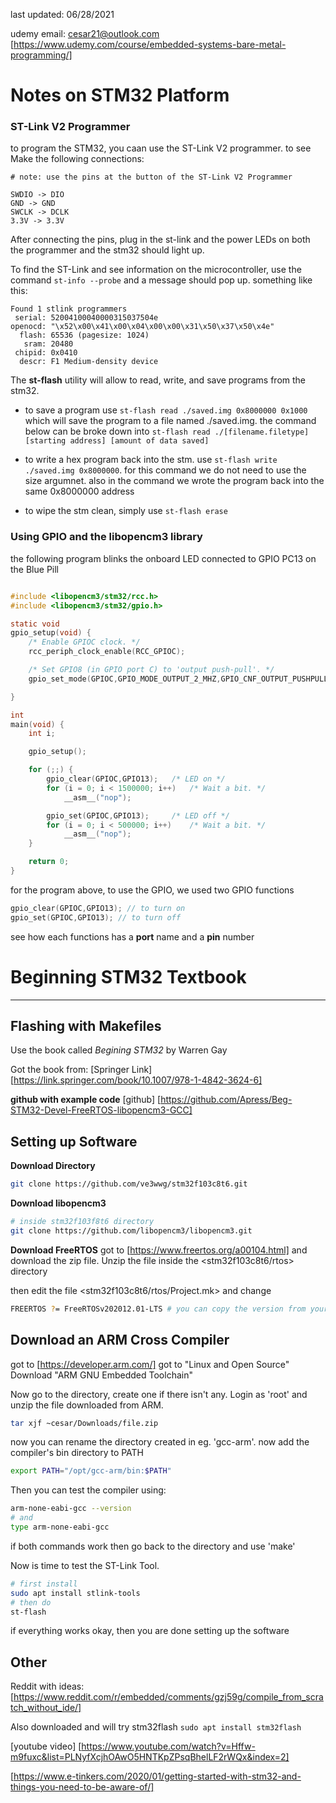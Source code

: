 last updated: 06/28/2021

udemy email: cesar21@outlook.com
[https://www.udemy.com/course/embedded-systems-bare-metal-programming/]

Notes on STM32 Platform
============================================ 
### ST-Link V2 Programmer
to program the STM32, you caan use the ST-Link V2 programmer. to see 
Make the following connections: 
```
# note: use the pins at the button of the ST-Link V2 Programmer

SWDIO -> DIO
GND -> GND
SWCLK -> DCLK
3.3V -> 3.3V
```
After connecting the pins, plug in the st-link and the power LEDs on both the programmer and the stm32 should light up.  

To find the ST-Link and see information on the microcontroller, use the command `st-info --probe` and a message should pop up. something like this:
```
Found 1 stlink programmers
 serial: 52004100040000315037504e
openocd: "\x52\x00\x41\x00\x04\x00\x00\x31\x50\x37\x50\x4e"
  flash: 65536 (pagesize: 1024)
   sram: 20480
 chipid: 0x0410
  descr: F1 Medium-density device
```
The **st-flash** utility will allow to read, write, and save programs from the stm32.
- to save a program use `st-flash read ./saved.img 0x8000000 0x1000` which will save the program to a file named ./saved.img. the command below can be broke down into `st-flash read ./[filename.filetype] [starting address] [amount of data saved]`

- to write a hex program back into the stm. use `st-flash write ./saved.img 0x8000000`. for this command we do not need to use the size argumnet. also in the command we wrote the program back into the same 0x8000000 address

- to wipe the stm clean, simply use `st-flash erase`

### Using GPIO and the libopencm3 library

the following program blinks the onboard LED connected to GPIO PC13 on the Blue Pill
```c

#include <libopencm3/stm32/rcc.h>
#include <libopencm3/stm32/gpio.h>

static void
gpio_setup(void) {
	/* Enable GPIOC clock. */
	rcc_periph_clock_enable(RCC_GPIOC); 

	/* Set GPIO8 (in GPIO port C) to 'output push-pull'. */
	gpio_set_mode(GPIOC,GPIO_MODE_OUTPUT_2_MHZ,GPIO_CNF_OUTPUT_PUSHPULL,GPIO13); 	

}

int
main(void) {
	int i;

	gpio_setup();

	for (;;) {
		gpio_clear(GPIOC,GPIO13);	/* LED on */
		for (i = 0; i < 1500000; i++)	/* Wait a bit. */
			__asm__("nop");

		gpio_set(GPIOC,GPIO13);		/* LED off */
		for (i = 0; i < 500000; i++)	/* Wait a bit. */
			__asm__("nop");
	}

	return 0;
}

```

for the program above, to use the GPIO, we used two GPIO functions
```c
gpio_clear(GPIOC,GPIO13); // to turn on
gpio_set(GPIOC,GPIO13); // to turn off
```
see how each functions has a **port** name and a **pin** number









Beginning STM32 Textbook
============================================
********************************************

Flashing with Makefiles
---------------------------------------------
Use the book called *Begining STM32* by Warren Gay

Got the book from:
[Springer Link] [https://link.springer.com/book/10.1007/978-1-4842-3624-6]

**github with example code**
[github] [https://github.com/Apress/Beg-STM32-Devel-FreeRTOS-libopencm3-GCC]

Setting up Software
----------------------------------------------
**Download Directory**
```bash
git clone https://github.com/ve3wwg/stm32f103c8t6.git
```
**Download libopencm3**
```bash
# inside stm32f103f8t6 directory
git clone https://github.com/libopencm3/libopencm3.git
```
**Download FreeRTOS**
got to [https://www.freertos.org/a00104.html] and download the zip file. Unzip the file inside the <stm32f103c8t6/rtos> directory

then edit the file <stm32f103c8t6/rtos/Project.mk> and change
```sh
FREERTOS ?= FreeRTOSv202012.01-LTS # you can copy the version from your Zip file
```

Download an ARM Cross Compiler
----------------------------------------------
got to [https://developer.arm.com/]
got to "Linux and Open Source"
Download "ARM GNU Embedded Toolchain"

Now go to the </opt> directory, create one if there isn't any. Login as 'root' and unzip the file downloaded from ARM.
```bash
tar xjf ~cesar/Downloads/file.zip
```
now you can rename the directory created in </opt> eg. 'gcc-arm'. now add the compiler's bin directory to PATH
```bash 
export PATH="/opt/gcc-arm/bin:$PATH"
```
Then you can test the compiler using:
```bash
arm-none-eabi-gcc --version
# and
type arm-none-eabi-gcc
```
if both commands work then go back to the <stm32f103c8t6> directory and use 'make'

Now is time to test the ST-Link Tool.
```bash
# first install 
sudo apt install stlink-tools
# then do
st-flash
```

if everything works okay, then you are done setting up the software






Other
----------------------------------------------------
Reddit with ideas: [https://www.reddit.com/r/embedded/comments/gzj59g/compile_from_scratch_without_ide/]

Also downloaded and will try stm32flash `sudo apt install stm32flash`

[youtube video] [https://www.youtube.com/watch?v=Hffw-m9fuxc&list=PLNyfXcjhOAwO5HNTKpZPsqBhelLF2rWQx&index=2]

[https://www.e-tinkers.com/2020/01/getting-started-with-stm32-and-things-you-need-to-be-aware-of/]



